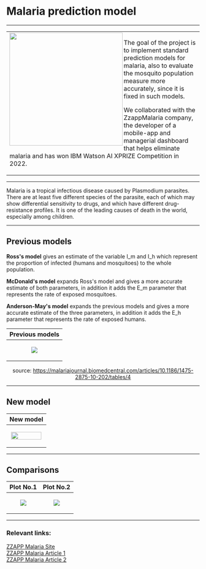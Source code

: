 <h1>Malaria prediction model</h1>

-------------------

<div height="300">
<table>
<tr align="left"><td>
<a href="#"><img align='left' src="https://static.wixstatic.com/media/c44e04_d1953e26753a45bfbaecda2c7cd21581~mv2.png/v1/fill/w_740,h_622,al_c,q_90/c44e04_d1953e26753a45bfbaecda2c7cd21581~mv2.webp" height="295"></a><p>
The goal of the project is to implement standard prediction models for malaria, also to evaluate the mosquito population measure more accurately, since it is fixed in such models.    
 
 We collaborated with the ZzappMalaria company, the developer of a mobile-app and managerial dashboard that helps eliminate malaria and has won IBM Watson AI XPRIZE Competition in 2022.
</p></td></tr></table></div>

--------------------

Malaria is a tropical infectious disease caused by Plasmodium parasites. There are at least five different species of the parasite, each of which may show differential sensitivity to drugs, and which have different drug-resistance profiles. It is one of the leading causes of death in the world, especially among children.

--------------------

<h2>Previous models</h2>

<b>Ross's model</b> gives an estimate of the variable I_m and I_h which represent the proportion of infected (humans and mosquitoes) to the whole population.   

<b>McDonald's model</b> expands Ross's model and gives a more accurate estimate of both parameters, in addition it adds the E_m parameter that represents the rate of exposed mosquitoes.   

<b>Anderson-May's model</b> expands the previous models and gives a more accurate estimate of the three parameters, in addition it adds the E_h parameter that represents the rate of exposed humans.


<div align="center">

| Previous models |
| ------------- |
| <p align="center"><img src="https://github.com/itay-rafee/Mathematical-Model-of-Malaria/blob/main/images/prev_models.png"/></p>  |
 
 source: https://malariajournal.biomedcentral.com/articles/10.1186/1475-2875-10-202/tables/4
  
 </div>

--------------------

<h2>New model</h2>

<div align="center">

| New model |
| ------------- |
| <p align="center"><img src="https://github.com/itay-rafee/Mathematical-Model-of-Malaria/blob/main/images/model.png" width="95%"/></p>  |
  
 </div>

--------------------

<h2>Comparisons</h2>

<div align="center">

| Plot No.1 | Plot No.2 |
| ------------- | ------------- |
| <p align="center"><img src="https://github.com/itay-rafee/Mathematical-Model-of-Malaria/blob/main/images/plot_1.png"/></p>  | <p align="center"><img src="https://github.com/itay-rafee/Mathematical-Model-of-Malaria/blob/main/images/plot_2.png"/></p>  |
 
  
 </div>

--------------------

<h3>Relevant links:</h3>   

[ZZAPP Malaria Site](https://www.zzappmalaria.com/articles)   
[ZZAPP Malaria Article 1](https://www.israelhayom.com/2021/06/24/zzappmalarias-ai-based-malaria-elimination-platform-wins-ibm-watson-ai-xprize-competition)   
[ZZAPP Malaria Article 2](https://finance.walla.co.il/item/3443958) 
